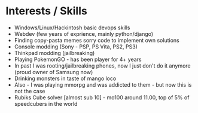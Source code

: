 # Interests / Skills
* Windows/Linux/Hackintosh basic devops skills
* Webdev (few years of exprience, mainly python/django)
* Finding copy-pasta memes sorry code to implement own solutions
* Console modding (Sony - PSP, PS Vita, PS2, PS3)
* Thinkpad modding (jailbreaking)
* Playing PokemonGO - has been player for 4+ years
* In past I was rooting/jailbreaking phones, now I just don't do it anymore (proud owner of Samsung now)
* Drinking monsters in taste of mango loco
* Also - I was playing mmorpg and was addicted to them - but now this is not the case
* Rubiks Cube solver [almost sub 10] - mo100 around 11.00, top of 5% of speedcubers in the world
